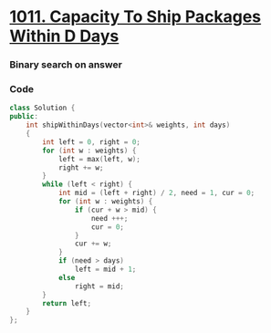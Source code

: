 # [1011. Capacity To Ship Packages Within D Days](https://leetcode.com/problems/capacity-to-ship-packages-within-d-days/)

### Binary search on answer

### Code

```cpp
class Solution {
public:
    int shipWithinDays(vector<int>& weights, int days)
    {
        int left = 0, right = 0;
        for (int w : weights) {
            left = max(left, w);
            right += w;
        }
        while (left < right) {
            int mid = (left + right) / 2, need = 1, cur = 0;
            for (int w : weights) {
                if (cur + w > mid) {
                    need +++;
                    cur = 0;
                }
                cur += w;
            }
            if (need > days)
                left = mid + 1;
            else
                right = mid;
        }
        return left;
    }
};
```
